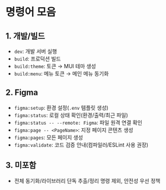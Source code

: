 # 명령어 모음


## 1. 개발/빌드

- `dev`: 개발 서버 실행
- `build`: 프로덕션 빌드
- `build:theme`: 토큰 → MUI 테마 생성
- `build:menu`: 메뉴 토큰 → 메인 메뉴 동기화


## 2. Figma

- `figma:setup`: 환경 설정(`.env` 템플릿 생성)
- `figma:status`: 로컬 상태 확인(환경/출력/최근 파일)
- `figma:status -- --remote: Figma`: 파일 원격 연결 확인
- `figma:page -- <PageName>`: 지정 페이지 콘텐츠 생성
- `figma:pages`: 모든 페이지 생성
- `figma:validate`: 코드 검증 안내(컴파일러/ESLint 사용 권장)


## 3. 미포함

- 전체 동기화/라이브러리 단독 추출/정리 명령 제외, 안전성 우선 정책

